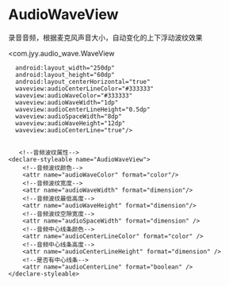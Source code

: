 # AudioWaveView
录音音频，根据麦克风声音大小，自动变化的上下浮动波纹效果

<com.jyy.audio_wave.WaveView

      android:layout_width="250dp" 
      android:layout_height="60dp"  
      android:layout_centerHorizontal="true"
      waveview:audioCenterLineColor="#333333" 
      waveview:audioWaveColor="#333333" 
      waveview:audioWaveWidth="1dp"
      waveview:audioCenterLineHeight="0.5dp"
      waveview:audioSpaceWidth="8dp" 
      waveview:audioWaveHeight="12dp"
      waveview:audioCenterLine="true"/>  
       
       
       <!--音频波纹属性-->
    <declare-styleable name="AudioWaveView">
        <!--音频波纹颜色-->
        <attr name="audioWaveColor" format="color"/>
        <!--音频波纹宽度-->
        <attr name="audioWaveWidth" format="dimension"/>
        <!--音频波纹最低高度-->
        <attr name="audioWaveHeight" format="dimension"/>
        <!--音频波纹空隙宽度-->
        <attr name="audioSpaceWidth" format="dimension" />
        <!--音频中心线条颜色-->
        <attr name="audioCenterLineColor" format="color" />
        <!--音频中心线条高度-->
        <attr name="audioCenterLineHeight" format="dimension" />
        <!--是否有中心线条-->
        <attr name="audioCenterLine" format="boolean" />
    </declare-styleable>
       
       
       
